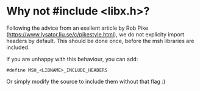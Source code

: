 Why not #include <libx.h>?
===================
  
Following the advice from an exellent article by Rob Pike
(https://www.lysator.liu.se/c/pikestyle.html), we do not explicity import
headers by default. This should be done once, before the msh libraries are
included. 

If you are unhappy with this behaviour, you can add:
~~~~~~~~~~~~~
#define MSH_<LIBNAME>_INCLUDE_HEADERS
~~~~~~~~~~~~~

Or simply modify the source to include them without that flag :)